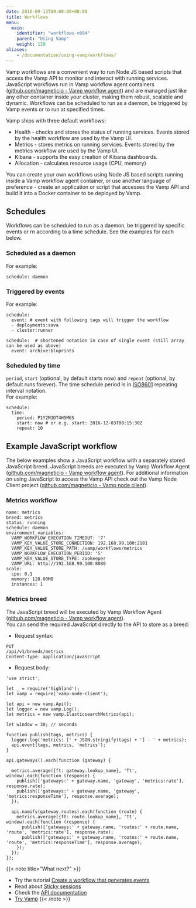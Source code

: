 ```yaml
---
date: 2016-09-13T09:00:00+00:00
title: Workflows
menu:
  main:
    identifier: "workflows-v094"
    parent: "Using Vamp"
    weight: 120
aliases:
    - /documentation/using-vamp/workflows/
---
```


Vamp workflows are a convenient way to run Node JS based scripts that access the Vamp API to monitor and interact with running services. JavaScript workflows run in Vamp workflow agent containers ([github.com/magneticio - Vamp workflow agent](https://github.com/magneticio/vamp-workflow-agent)) and are managed just like any other container inside your cluster, making them robust, scalable and dynamic. Workflows can be scheduled to run as a daemon, be triggered by Vamp events or to run at specified times. 

Vamp ships with three default workflows:

* Health  - checks and stores the status of running services. Events stored by the health workflow are used by the Vamp UI.
* Metrics - stores metrics on running services. Events stored by the metrics workflow are used by the Vamp UI.
* Kibana - supports the easy creation of Kibana dashboards.
* Allocation - calculates resource usage (CPU, memory)

You can create your own workflows using Node JS based scripts running inside a Vamp workflow agent container, or use another language of preference - create an application or script that accesses the Vamp API and build it into a Docker container to be deployed by Vamp.

## Schedules

Workflows can be scheduled to run as a daemon, be triggered by specific events or rn according to a time schedule. See the examples for each below.

### Scheduled as a daemon
For example:
```
schedule: daemon
```

### Triggered by events
For example:
```  
schedule:
  event: # event with following tags will trigger the workflow
  - deployments:sava
  - cluster:runner

schedule:  # shortened notation in case of single event (still array can be used as above)
  event: archive:bluprints
```

### Scheduled by time
`period`, `start` (optional, by default starts now) and `repeat` (optional, by default runs forever). The time schedule period is in [ISO8601](http://en.wikipedia.org/wiki/ISO_8601) repeating interval notation.   
For example:
```
schedule:
  time:
    period: P1Y2M3DT4H5M6S
    start: now # or e.g. start: 2016-12-03T08:15:30Z
    repeat: 10
```


## Example JavaScript workflow
The below examples show a JavaScript workflow with a separately stored JavaScript breed.
JavaScript breeds are executed by Vamp Workflow Agent ([github.com/magneticio - Vamp workflow agent](https://github.com/magneticio/vamp-workflow-agent)).  For additional information on using JavaScript to access the Vamp API check out the Vamp Node Client project ([github.com/magneticio - Vamp node client](https://github.com/magneticio/vamp-node-client)).

### Metrics workflow
```
name: metrics
breed: metrics
status: running
schedule: daemon
environment_variables:
  VAMP_WORKFLOW_EXECUTION_TIMEOUT: '7'
  VAMP_KEY_VALUE_STORE_CONNECTION: 192.168.99.100:2181
  VAMP_KEY_VALUE_STORE_PATH: /vamp/workflows/metrics
  VAMP_WORKFLOW_EXECUTION_PERIOD: '5'
  VAMP_KEY_VALUE_STORE_TYPE: zookeeper
  VAMP_URL: http://192.168.99.100:8080
scale:
  cpu: 0.1
  memory: 128.00MB
  instances: 1
```

### Metrics breed
The JavaScript breed will be executed by Vamp Workflow Agent ([github.com/magneticio - Vamp workflow agent](https://github.com/magneticio/vamp-workflow-agent)).  
You can send the required JavaScript directly to the API to store as a breed:

* Request syntax:

```
PUT  
/api/v1/breeds/metrics  
Content-Type: application/javascript
```
* Request body:


```
'use strict';

let _ = require('highland');
let vamp = require('vamp-node-client');

let api = new vamp.Api();
let logger = new vamp.Log();
let metrics = new vamp.ElasticsearchMetrics(api);

let window = 30; // seconds

function publish(tags, metrics) {
  logger.log('metrics: [' + JSON.stringify(tags) + '] - ' + metrics);
  api.event(tags, metrics, 'metrics');
}

api.gateways().each(function (gateway) {

  metrics.average({ft: gateway.lookup_name}, 'Tt', window).each(function (response) {
    publish(['gateways:' + gateway.name, 'gateway', 'metrics:rate'], response.rate);
    publish(['gateways:' + gateway.name, 'gateway', 'metrics:responseTime'], response.average);
  });

  api.namify(gateway.routes).each(function (route) {
    metrics.average({ft: route.lookup_name}, 'Tt', window).each(function (response) {
      publish(['gateways:' + gateway.name, 'routes:' + route.name, 'route', 'metrics:rate'], response.rate);
      publish(['gateways:' + gateway.name, 'routes:' + route.name, 'route', 'metrics:responseTime'], response.average);
    });
  });
});
```


{{< note title="What next?" >}}
* Try the tutorial [Create a workflow that generates events](/documentation/tutorials/create-a-workflow/)
* Read about [Sticky sessions](/documentation/using-vamp/v0.9.4/sticky-sessions/)
* Check the [API documentation](/documentation/api/v0.9.4/api-reference)
* [Try Vamp](/documentation/installation/hello-world)
{{< /note >}}